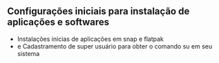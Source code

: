 ## Configurações iniciais para instalação de aplicações e softwares

 * Instalações inicias de aplicações em snap e flatpak 
 * e Cadastramento de super usuário para obter o comando su em seu sistema 